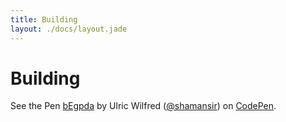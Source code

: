 ```yaml
---
title: Building
layout: ./docs/layout.jade
---
```


# Building

<script async src="//jsfiddle.net/shaman_sir/e4fp9u8m/embed/"></script>

<script src="https://gist.github.com/shamansir/1d7b26fff6f650af49fb.js"></script>

<p data-height="145" data-theme-id="0" data-slug-hash="bEgpda" data-default-tab="html" data-user="shamansir" data-preview="true" class='codepen'>See the Pen <a href='http://codepen.io/shamansir/pen/bEgpda/'>bEgpda</a> by Ulric Wilfred (<a href='http://codepen.io/shamansir'>@shamansir</a>) on <a href='http://codepen.io'>CodePen</a>.</p>
<script async src="//assets.codepen.io/assets/embed/ei.js"></script>
